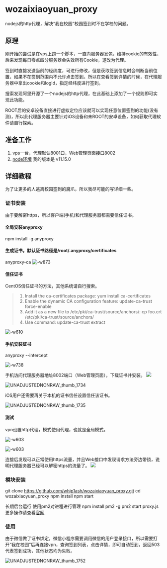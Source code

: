 # wozaixiaoyuan_proxy
nodejs的http代理，解决“我在校园”校园签到时不在学校的问题。

## 原理
刚开始的尝试是在vps上跑一个脚本，一直向服务器发包，维持cookie的有效性，后来发现每日零点四分服务器会失效所有Cookie，遂改为代理。

签到时直接发送当前的经纬度，可进行修改，但是获取签到信息时会判断当前位置，如果不在签到范围内不允许点击签到。所以在查看签到详情的时候，在代理服务器中拿出cookie和logId，指定经纬度进行签到。

搜索发现阿里开源了一个nodejs的http代理，在此基础上添加了一个规则即可实现此功能。

ROOT后的安卓设备直接进行虚拟定位应该就可以实现任意位置签到的功能(没有测)，所以此代理服务器主要针对iOS设备和未ROOT的安卓设备，如何获取代理软件请自行探索。

## 准备工作
1. vps一台，代理默认8001口，Web管理页面接口8002
2. [node环境](https://nodejs.org/en/download/package-manager/#debian-and-ubuntu-based-linux-distributions-enterprise-linux-fedora-and-snap-packages) 我的版本是 v11.15.0

## 详细教程
为了让更多的人逃离校园签到的魔爪，所以我尽可能的写详细一些。

### 证书安装
由于要解密https，所以客户端(手机)和代理服务器都需要信任证书。

#### 全局安装anyproxy
npm install -g anyproxy 

#### 生成证书，默认证书路径是/root/.anyproxy/certificates
anyproxy-ca
![-w873](media/15580703040418.jpg)

#### 信任证书
CentOS信任证书的方法，其他系统请自行搜索。
>1. Install the ca-certificates package: yum install ca-certificates
>2. Enable the dynamic CA configuration feature: update-ca-trust force-enable
>3. Add it as a new file to /etc/pki/ca-trust/source/anchors/: cp foo.crt /etc/pki/ca-trust/source/anchors/
>4. Use command: update-ca-trust extract

![-w610](media/15580704923150.jpg)

#### 手机安装证书
anyproxy --intercept

![-w738](media/15580708734506.jpg)

 手机访问代理服务器地址8002端口（Web管理页面），下载证书并安装。
 ![](media/15580711527298.jpg)

![UNADJUSTEDNONRAW_thumb_1734](media/UNADJUSTEDNONRAW_thumb_1734.jpg)


 iOS用户还需要再关于本机的证书信任设置信任该证书。
 
 ![UNADJUSTEDNONRAW_thumb_1735](media/UNADJUSTEDNONRAW_thumb_1735.jpg)

#### 测试
vpn设置http代理，模式使用代理，也就是全局模式。

![-w603](media/15580715696351.jpg)

![-w603](media/15580716292502.jpg)



连接后发现可以正常使用https流量，并且Web接口中发现请求方法旁边带锁，说明代理服务器已经可以解密https的流量了。
![](media/15580714700282.jpg)

### 模块安装
git clone https://github.com/whip1ash/wozaixiaoyuan_proxy.git
cd wozaixiaoyuan_proxy
npm install 
npm start

长期后台运行 
使用pm2对进程进行管理
npm install pm2 -g
pm2 start proxy.js
更多操作请查看[官网](http://pm2.keymetrics.io/)

### 使用
由于微信做了证书绑定，微信小程序需要调用微信的用户登录接口，所以需要打开“我在校园”后再连接vpn，查询签到列表，点击详情，即可自动签到，返回503代表签到成功，其他状态均为失败。

![UNADJUSTEDNONRAW_thumb_1752](media/UNADJUSTEDNONRAW_thumb_1752.jpg)
